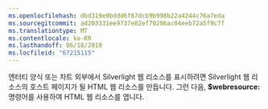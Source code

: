 ```yaml
---
ms.openlocfilehash: dbd319e9bddd6f67dcb9b998b22a4244c76a7eda
ms.sourcegitcommit: ad203331ee9737e82ef70206ac04eeb72a5f9c7f
ms.translationtype: MT
ms.contentlocale: ko-KR
ms.lasthandoff: 06/18/2019
ms.locfileid: "67215115"
---
```

엔터티 양식 또는 차트 외부에서 Silverlight 웹 리소스를 표시하려면 Silverlight 웹 리소스의 호스트 페이지가 될 HTML 웹 리소스를 만듭니다. 그런 다음, **$webresource:** 명령어를 사용하여 HTML 웹 리소스를 엽니다.